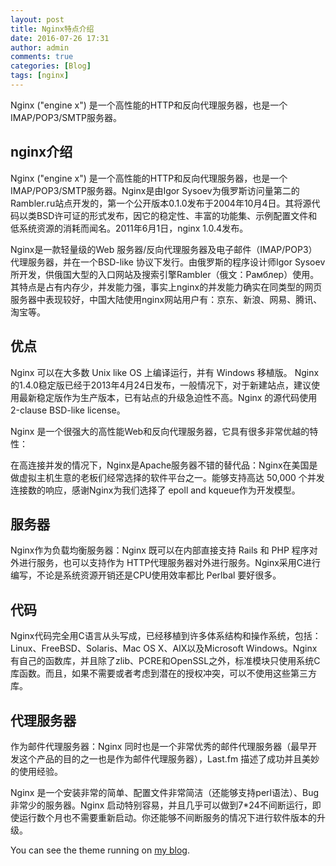 ```yaml
---
layout: post
title: Nginx特点介绍
date: 2016-07-26 17:31
author: admin
comments: true
categories: [Blog]
tags: [nginx]
---
```



Nginx ("engine x") 是一个高性能的HTTP和反向代理服务器，也是一个IMAP/POP3/SMTP服务器。
<!-- more -->


## nginx介绍

Nginx ("engine x") 是一个高性能的HTTP和反向代理服务器，也是一个IMAP/POP3/SMTP服务器。Nginx是由Igor Sysoev为俄罗斯访问量第二的Rambler.ru站点开发的，第一个公开版本0.1.0发布于2004年10月4日。其将源代码以类BSD许可证的形式发布，因它的稳定性、丰富的功能集、示例配置文件和低系统资源的消耗而闻名。2011年6月1日，nginx 1.0.4发布。



Nginx是一款轻量级的Web 服务器/反向代理服务器及电子邮件（IMAP/POP3）代理服务器，并在一个BSD-like 协议下发行。由俄罗斯的程序设计师Igor Sysoev所开发，供俄国大型的入口网站及搜索引擎Rambler（俄文：Рамблер）使用。其特点是占有内存少，并发能力强，事实上nginx的并发能力确实在同类型的网页服务器中表现较好，中国大陆使用nginx网站用户有：京东、新浪、网易、腾讯、淘宝等。

## 优点

Nginx 可以在大多数 Unix like OS 上编译运行，并有 Windows 移植版。 Nginx 的1.4.0稳定版已经于2013年4月24日发布，一般情况下，对于新建站点，建议使用最新稳定版作为生产版本，已有站点的升级急迫性不高。Nginx 的源代码使用 2-clause BSD-like license。

Nginx 是一个很强大的高性能Web和反向代理服务器，它具有很多非常优越的特性：

在高连接并发的情况下，Nginx是Apache服务器不错的替代品：Nginx在美国是做虚拟主机生意的老板们经常选择的软件平台之一。能够支持高达 50,000 个并发连接数的响应，感谢Nginx为我们选择了 epoll and kqueue作为开发模型。


## 服务器

Nginx作为负载均衡服务器：Nginx 既可以在内部直接支持 Rails 和 PHP 程序对外进行服务，也可以支持作为 HTTP代理服务器对外进行服务。Nginx采用C进行编写，不论是系统资源开销还是CPU使用效率都比 Perlbal 要好很多。

## 代码

Nginx代码完全用C语言从头写成，已经移植到许多体系结构和操作系统，包括：Linux、FreeBSD、Solaris、Mac OS X、AIX以及Microsoft Windows。Nginx有自己的函数库，并且除了zlib、PCRE和OpenSSL之外，标准模块只使用系统C库函数。而且，如果不需要或者考虑到潜在的授权冲突，可以不使用这些第三方库。

## 代理服务器

作为邮件代理服务器：Nginx 同时也是一个非常优秀的邮件代理服务器（最早开发这个产品的目的之一也是作为邮件代理服务器），Last.fm 描述了成功并且美妙的使用经验。

Nginx 是一个安装非常的简单、配置文件非常简洁（还能够支持perl语法）、Bug非常少的服务器。Nginx 启动特别容易，并且几乎可以做到7*24不间断运行，即使运行数个月也不需要重新启动。你还能够不间断服务的情况下进行软件版本的升级。


You can see the theme running on [my blog](http://www.crazy2010king.com/).





